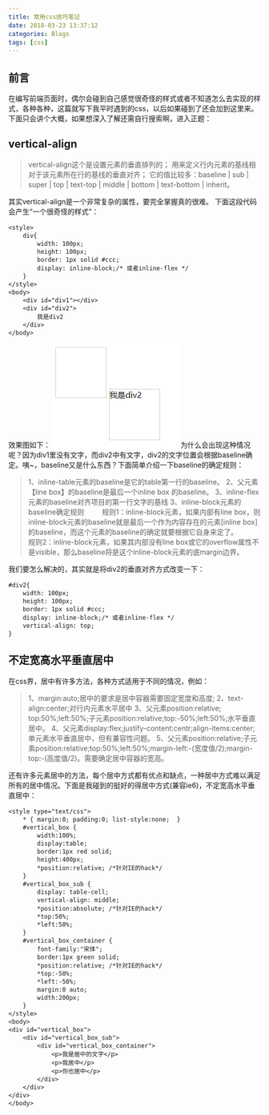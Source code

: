 ```yaml
---
title: 常用css技巧笔记
date: 2018-03-23 13:37:12
categories: Blogs
tags: [css]
---
```

## 前言
在编写前端页面时，偶尔会碰到自己感觉很奇怪的样式或者不知道怎么去实现的样式，各种各种，这篇就写下我平时遇到的css，以后如果碰到了还会加到这里来。<!--more-->
下面只会讲个大概，如果想深入了解还需自行搜索啊，进入正题：
## vertical-align
> vertical-align这个是设置元素的垂直排列的；
用来定义行内元素的基线相对于该元素所在行的基线的垂直对齐；
它的值比较多：baseline | sub | super | top | text-top | middle | bottom | text-bottom | inherit。

其实vertical-align是一个非常复杂的属性，要完全掌握真的很难。
下面这段代码会产生“一个很奇怪的样式”：
```
<style>
	div{
		width: 100px;
		height: 100px;
		border: 1px solid #ccc;
		display: inline-block;/* 或者inline-flex */
	}
</style>
<body>
	<div id="div1"></div>
	<div id="div2">
		我是div2
	</div>
</body>
```
效果图如下：
![div错位](/img/常用css笔记/1.png)
为什么会出现这种情况呢？因为div1里没有文字，而div2中有文字，div2的文字位置会根据baseline确定。咦~，baseline又是什么东西？下面简单介绍一下baseline的确定规则：
> 1、inline-table元素的baseline是它的table第一行的baseline。
2、父元素【line box】的baseline是最后一个inline box 的baseline。
3、inline-flex元素的baseline对齐项目的第一行文字的基线 
3、inline-block元素的baseline确定规则
&ensp;&ensp;&ensp;&ensp; 规则1：inline-block元素，如果内部有line box，则inline-block元素的baseline就是最后一个作为内容存在的元素[inline box]的baseline，而这个元素的baseline的确定就要根据它自身来定了。
&ensp;&ensp;&ensp;&ensp; 规则2：inline-block元素，如果其内部没有line box或它的overflow属性不是visible，那么baseline将是这个inline-block元素的底margin边界。

我们要怎么解决的，其实就是将div2的垂直对齐方式改变一下：
```
#div2{
	width: 100px;
	height: 100px;
	border: 1px solid #ccc;
	display: inline-block;/* 或者inline-flex */
	vertical-align: top;
}
```

## 不定宽高水平垂直居中
在css界，居中有许多方法，各种方式适用于不同的情况，例如：
> 1、margin:auto;居中的要求是居中容器需要固定宽度和高度; 
> 2、text-align:center;对行内元素水平居中
> 3、父元素position:relative; top:50%;left:50%;子元素position:relative;top:-50%;left:50%;水平垂直居中。
> 4、父元素display:flex;justify-content:centr;align-items:center;单元素水平垂直居中，但有兼容性问题。
> 5、父元素position:relative;子元素position:relative;top:50%;left:50%;margin-left:-(宽度值/2);margin-top:-(高度值/2)。需要确定居中容器的宽高。

还有许多元素居中的方法，每个居中方式都有优点和缺点，一种居中方式难以满足所有的居中情况。下面是我碰到的挺好的得居中方式(兼容ie6)，不定宽高水平垂直居中：
```
<style type="text/css">
    * { margin:0; padding:0; list-style:none;  }
    #vertical_box {
        width:100%;
        display:table;
        border:1px red solid;
        height:400px;
        *position:relative; /*针对IE的hack*/
    }
    #vertical_box_sub {
        display: table-cell;
        vertical-align: middle;
        *position:absolute; /*针对IE的hack*/
        *top:50%;
        *left:50%;
    }
    #vertical_box_container {
        font-family:"宋体";
        border:1px green solid;
        *position:relative; /*针对IE的hack*/
        *top:-50%;
        *left:-50%;
        margin:0 auto;
        width:200px;
    }
</style>
<body>
<div id="vertical_box">
    <div id="vertical_box_sub">
        <div id="vertical_box_container">
            <p>我是居中的文字</p>
            <p>我居中</p>
            <p>你也居中</p>
        </div>
    </div>
</div>
</body>
```
